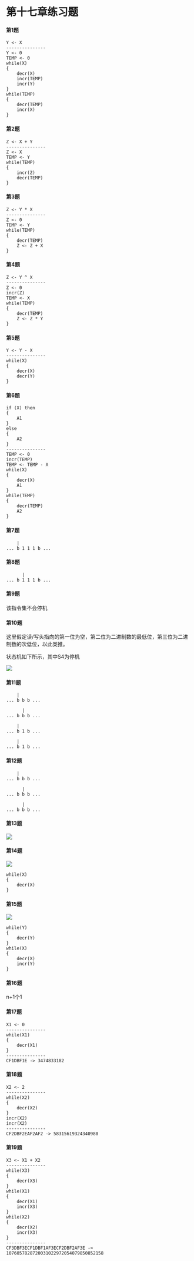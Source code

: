 # 第十七章练习题

#### 第1题

```
Y <- X
---------------
Y <- 0
TEMP <- 0
while(X)
{
	decr(X)
	incr(TEMP)
	incr(Y)
}
while(TEMP)
{
	decr(TEMP)
	incr(X)
}
```

#### 第2题

```
Z <- X + Y
---------------
Z <- X
TEMP <- Y
while(TEMP)
{
	incr(Z)
	decr(TEMP)
}
```

#### 第3题

```
Z <- Y * X
---------------
Z <- 0
TEMP <- Y
while(TEMP)
{
	decr(TEMP)
	Z <- Z + X
}
```

#### 第4题

```
Z <- Y ^ X
---------------
Z <- 0
incr(Z)
TEMP <- X
while(TEMP)
{
	decr(TEMP)
	Z <- Z * Y
}
```

#### 第5题

```
Y <- Y - X
---------------
while(X)
{
	decr(X)
	decr(Y)
}
```

#### 第6题

```
if (X) then
{
	A1
}
else
{
	A2
}
---------------
TEMP <- 0
incr(TEMP)
TEMP <- TEMP - X
while(X)
{
	decr(X)
	A1
}
while(TEMP)
{
	decr(TEMP)
	A2
}
```

#### 第7题

```
    |
... b 1 1 1 b ...
```

#### 第8题

```
      |
... b 1 1 1 b ...
```

#### 第9题

该指令集不会停机

#### 第10题

这里假定读/写头指向的第一位为空，第二位为二进制数的最低位，第三位为二进制数的次低位，以此类推。

状态机如下所示，其中S4为停机

<img src="img/4.png" />

#### 第11题

```
    |
... b b b ...
```

```
      |
... b b b ...
```

```
    |
... b 1 b ...
```

```
    |
... b 1 b ...
```

#### 第12题

```
    |
... b b b ...
```

```
      |
... b b b ...
```

```
      |
... b b b ...
```

#### 第13题

<img src="img/5.png" />

#### 第14题

<img src="img/6.png" />

```
while(X)
{
	decr(X)
}
```

#### 第15题

<img src="img/7.png" />

```
while(Y)
{
	decr(Y)
}
while(X)
{
	decr(X)
	incr(Y)
}
```

#### 第16题

n+1个1

#### 第17题

```
X1 <- 0
---------------
while(X1)
{
	decr(X1)
}
---------------
CF1DBF1E -> 3474833182
```

#### 第18题

```
X2 <- 2
---------------
while(X2)
{
	decr(X2)
}
incr(X2)
incr(X2)
---------------
CF2DBF2EAF2AF2 -> 58315619324340980
```

#### 第19题

```
X3 <- X1 + X2
---------------
while(X3)
{
	decr(X3)
}
while(X1)
{
	decr(X1)
	incr(X3)
}
while(X2)
{
	decr(X2)
	incr(X3)
}
---------------
CF3DBF3ECF1DBF1AF3ECF2DBF2AF3E -> 1076057828720031022972054079850852158
```



